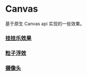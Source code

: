 # Canvas

基于原生 Canvas api 实现的一些效果。

### [挂挂乐效果](https://dapengdouyu.github.io/Canvas-demo/guaguale.html)

### [粒子浮效](https://dapengdouyu.github.io/Canvas-demo/lizi.html)

### [摄像头](https://dapengdouyu.github.io/Canvas-demo/mediaDevices.html)
